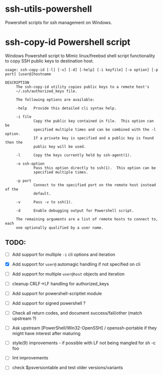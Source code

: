 # ssh-utils-powershell
Powershell scripts for ssh management on Windows.


# ssh-copy-id Powershell script
Windows Powershell script to Mimic linux/freebsd shell script functionality to copy SSH public keys to destination host.
```
usage: ssh-copy-id [-l] [-v] [-d] [-help] [-i keyfile] [-o option] [-p port] [user@]hostname

DESCRIPTION
     The ssh-copy-id utility copies public keys to a remote host's
     ~/.ssh/authorized_keys file.

     The following options are available:

     -help   Provide this detailed cli syntax help.

     -i file
             Copy the public key contained in file.  This option can be
             specified multiple times and can be combined with the -l option.
             If a private key is specified and a public key is found then the
             public key will be used.

     -l      Copy the keys currently held by ssh-agent(1).

     -o ssh-option
             Pass this option directly to ssh(1).  This option can be
             specified multiple times.

     -p port
             Connect to the specified port on the remote host instead of the
             default.

     -v      Pass -v to ssh(1).

     -d      Enable debugging output for Powershell script.

     The remaining arguments are a list of remote hosts to connect to, each
     one optionally qualified by a user name.
```
## TODO:
- [ ] Add support for multiple `-i` cli options and iteration
- [X] Add support for `user@` automagic handling if not specified on cli
- [ ] Add support for multiple `user@host` objects and iteration
- [ ] cleanup CRLF->LF handling for authorized_keys
- [ ] Add support for powershell-scriptlet module 
- [ ] Add support for signed powershell ?
- [ ] Check all return codes, and document success/fail/other (match upstream ?)
- [ ] Ask upstream [PowerShell/Win32-OpenSSH] / openssh-portable if they might have interest after maturing
- [ ] style(9) improvements - if possible with LF not being mangled for sh -c foo
- [ ] lint improvements
- [ ] check $psversiontable and test older versions/variants
 
